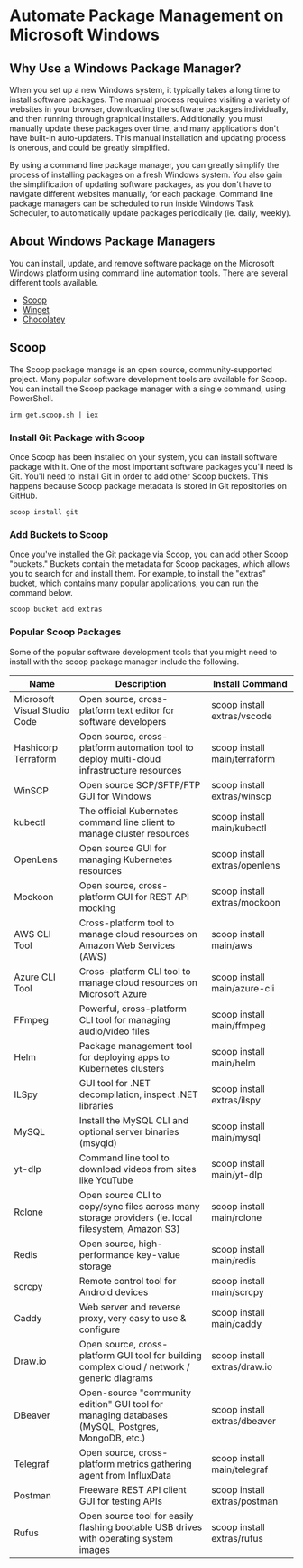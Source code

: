 # Automate Package Management on Microsoft Windows

## Why Use a Windows Package Manager?

When you set up a new Windows system, it typically takes a long time to install software packages.
The manual process requires visiting a variety of websites in your browser, downloading the software packages individually, and then running through graphical installers.
Additionally, you must manually update these packages over time, and many applications don't have built-in auto-updaters.
This manual installation and updating process is onerous, and could be greatly simplified.

By using a command line package manager, you can greatly simplify the process of installing packages on a fresh Windows system.
You also gain the simplification of updating software packages, as you don't have to navigate different websites manually, for each package.
Command line package managers can be scheduled to run inside Windows Task Scheduler, to automatically update packages periodically (ie. daily, weekly).

## About Windows Package Managers

You can install, update, and remove software package on the Microsoft Windows platform using command line automation tools.
There are several different tools available.

* [Scoop](https://scoop.sh/)
* [Winget](https://learn.microsoft.com/en-us/windows/package-manager/winget/)
* [Chocolatey](https://chocolatey.org/)

## Scoop

The Scoop package manage is an open source, community-supported project.
Many popular software development tools are available for Scoop.
You can install the Scoop package manager with a single command, using PowerShell.

```pwsh
irm get.scoop.sh | iex
```

### Install Git Package with Scoop

Once Scoop has been installed on your system, you can install software package with it.
One of the most important software packages you'll need is Git.
You'll need to install Git in order to add other Scoop buckets.
This happens because Scoop package metadata is stored in Git repositories on GitHub.

```pwsh
scoop install git
```

### Add Buckets to Scoop

Once you've installed the Git package via Scoop, you can add other Scoop "buckets."
Buckets contain the metadata for Scoop packages, which allows you to search for and install them.
For example, to install the "extras" bucket, which contains many popular applications, you can run the command below.

```pwsh
scoop bucket add extras
```

### Popular Scoop Packages

Some of the popular software development tools that you might need to install with the scoop package manager include the following.

| Name                         | Description                                                                                        | Install Command               |
| ---------------------------- | -------------------------------------------------------------------------------------------------- | ----------------------------- |
| Microsoft Visual Studio Code | Open source, cross-platform text editor for software developers                                    | scoop install extras/vscode   |
| Hashicorp Terraform          | Open source, cross-platform automation tool to deploy multi-cloud infrastructure resources         | scoop install main/terraform  |
| WinSCP                       | Open source SCP/SFTP/FTP GUI for Windows                                                           | scoop install extras/winscp   |
| kubectl                      | The official Kubernetes command line client to manage cluster resources                            | scoop install main/kubectl    |
| OpenLens                     | Open source GUI for managing Kubernetes resources                                                  | scoop install extras/openlens |
| Mockoon                      | Open source, cross-platform GUI for REST API mocking                                               | scoop install extras/mockoon  |
| AWS CLI Tool                 | Cross-platform tool to manage cloud resources on Amazon Web Services (AWS)                         | scoop install main/aws        |
| Azure CLI Tool               | Cross-platform CLI tool to manage cloud resources on Microsoft Azure                               | scoop install main/azure-cli  |
| FFmpeg                       | Powerful, cross-platform CLI tool for managing audio/video files                                   | scoop install main/ffmpeg     |
| Helm                         | Package management tool for deploying apps to Kubernetes clusters                                  | scoop install main/helm       |
| ILSpy                        | GUI tool for .NET decompilation, inspect .NET libraries                                            | scoop install extras/ilspy    |
| MySQL                        | Install the MySQL CLI and optional server binaries (msyqld)                                        | scoop install main/mysql      |
| yt-dlp                       | Command line tool to download videos from sites like YouTube                                       | scoop install main/yt-dlp     |
| Rclone                       | Open source CLI to copy/sync files across many storage providers (ie. local filesystem, Amazon S3) | scoop install main/rclone     |
| Redis                        | Open source, high-performance key-value storage                                                    | scoop install main/redis      |
| scrcpy                       | Remote control tool for Android devices                                                            | scoop install main/scrcpy     |
| Caddy                        | Web server and reverse proxy, very easy to use & configure                                         | scoop install main/caddy      |
| Draw.io                      | Open source, cross-platform GUI tool for building complex cloud / network / generic diagrams       | scoop install extras/draw.io  |
| DBeaver                      | Open-source "community edition" GUI tool for managing databases (MySQL, Postgres, MongoDB, etc.)   | scoop install extras/dbeaver  |
| Telegraf                     | Open source, cross-platform metrics gathering agent from InfluxData                                | scoop install main/telegraf   |
| Postman                      | Freeware REST API client GUI for testing APIs                                                      | scoop install extras/postman  |
| Rufus                        | Open source tool for easily flashing bootable USB drives with operating system images              | scoop install extras/rufus    |